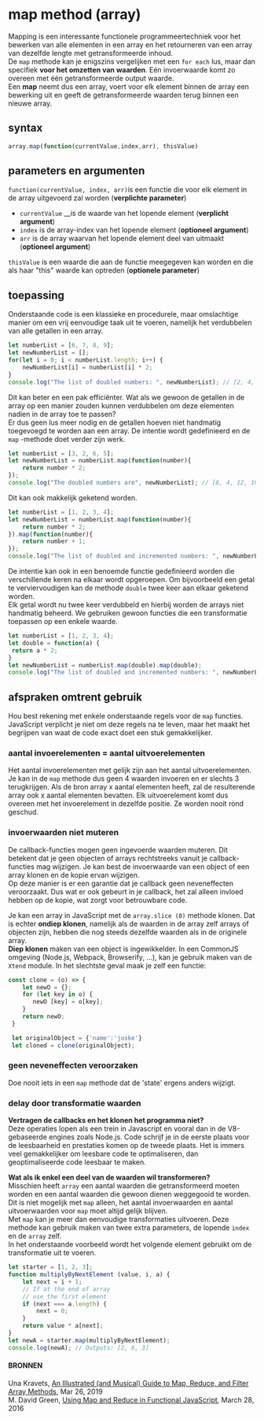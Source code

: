 # map method \(array\)

Mapping is een interessante functionele programmeertechniek voor het bewerken van alle elementen in een array en het retourneren van een array van dezelfde lengte met getransformeerde inhoud.   
De `map` methode kan je enigszins vergelijken met een `for each` lus, maar dan specifiek **voor het omzetten van waarden**. Eén invoerwaarde komt zo overeen met één getransformeerde output waarde.  
Een **map** neemt dus een array, voert voor elk element binnen de array een bewerking uit en geeft de getransformeerde waarden terug binnen een nieuwe array.

## syntax

```javascript
array.map(function(currentValue,index,arr), thisValue)
```

## parameters en argumenten

`function(currentValue, index, arr)`is een functie die voor elk element in de array uitgevoerd zal worden \(**verplichte parameter**\)

* `currentValue` __is de waarde van het lopende element \(**verplicht argument**\)
* `index` is de array-index van het lopende element \(**optioneel argument**\)
* `arr` is de array waarvan het lopende element deel van uitmaakt \(**optioneel argument**\)

`thisValue` is een waarde die aan de functie meegegeven kan worden en die als haar "this" waarde kan optreden \(**optionele parameter**\)

## toepassing

Onderstaande code is een klassieke en procedurele, maar omslachtige manier om een vrij eenvoudige taak uit te voeren, namelijk het verdubbelen van alle getallen in een array.

```javascript
let numberList = [6, 7, 8, 9];
let newNumberList = [];
for(let i = 0; i < numberList.length; i++) {
    newNumberList[i] = numberList[i] * 2;
}
console.log("The list of doubled numbers: ", newNumberList); // [2, 4, 6, 8]
```

Dit kan beter en een pak efficiënter. Wat als we gewoon de getallen in de array op een manier zouden kunnen verdubbelen om deze elementen nadien in de array toe te passen?   
Er dus geen lus meer nodig en de getallen hoeven niet handmatig toegevoegd te worden aan een array. De  intentie wordt gedefinieerd en de `map` -methode doet verder zijn werk.

```javascript
let numberList = [3, 2, 6, 5];
let newNumberList = numberList.map(function(number){
    return number * 2;
});
console.log("The doubled numbers are", newNumberList); // [6, 4, 12, 10]
```

Dit kan ook makkelijk geketend worden.

```javascript
let numberList = [1, 2, 3, 4];
let newNumberList = numberList.map(function(number){
    return number * 2;
}).map(function(number){
    return number + 1;
});
console.log("The list of doubled and incremented numbers: ", newNumberList); // [3, 5, 7, 9]
```

De intentie kan ook in een benoemde functie gedefinieerd worden die verschillende keren na elkaar wordt opgeroepen. Om bijvoorbeeld een getal te verviervoudigen kan de methode `double` twee keer aan elkaar geketend worden.   
Elk getal wordt nu twee keer verdubbeld en hierbij worden de arrays niet handmatig beheerd. We gebruiken gewoon functies die een transformatie toepassen op een enkele waarde.

```javascript
let numberList = [1, 2, 3, 4];
let double = function(a) {
 return a * 2;
}
let newNumberList = numberList.map(double).map(double);
console.log("The list of doubled and incremented numbers: ", newNumberList); // [4,8,12,16]
```

## afspraken omtrent gebruik

Hou best rekening met enkele onderstaande regels voor de `map` functies. JavaScript verplicht je niet om deze regels na te leven, maar het maakt het begrijpen van waat de code exact doet een stuk gemakkelijker.

### aantal invoerelementen = aantal uitvoerelementen

Het aantal invoerelementen met gelijk zijn aan het aantal uitvoerelementen. Je kan in de `map` methode dus geen 4 waarden invoeren en er slechts 3 terugkrijgen. Als de bron array x aantal elementen heeft, zal de resulterende array ook x aantal elementen bevatten. Elk uitvoerelement komt dus overeen met het invoerelement in dezelfde positie. Ze worden nooit rond geschud.

### invoerwaarden niet muteren

De callback-functies mogen geen ingevoerde waarden muteren. Dit betekent dat je geen objecten of arrays rechtstreeks vanuit je callback-functies mag wijzigen. Je kan best de invoerwaarde van een object of een array klonen en de kopie ervan wijzigen.  
Op deze manier is er een garantie dat je callback geen neveneffecten veroorzaakt. Dus wat er ook gebeurt in je callback, het zal alleen invloed hebben op de kopie, wat zorgt voor betrouwbare code.  
  
Je kan een array in JavaScript met de `array.slice (0)` methode klonen. Dat is echter **ondiep klonen**, namelijk als de waarden in de array zelf arrays of objecten zijn, hebben die nog steeds dezelfde waarden als in de originele array.  
**Diep klonen** maken van een object is ingewikkelder. In een CommonJS omgeving \(Node.js, Webpack, Browserify, ...\), kan je gebruik maken van de `Xtend` module. In het slechtste geval maak je zelf een functie:

```javascript
const clone = (o) => {
    let newO = {};
    for (let key in o) {
       newO [key] = o[key];
    }
    return newO;
 }

 let originalObject = {'name':'joske'}
 let cloned = clone(originalObject);
```

### geen neveneffecten veroorzaken

Doe nooit iets in een `map` methode dat de 'state' ergens anders wijzigt.

### delay door transformatie waarden

**Vertragen de callbacks en het klonen het programma niet?**   
Deze operaties lopen als een trein in Javascript en vooral dan in de V8-gebaseerde engines zoals Node.js. Code schrijf je in de eerste plaats voor de leesbaarheid en prestaties komen op de tweede plaats. Het is immers veel gemakkelijker om leesbare code te optimaliseren, dan geoptimaliseerde code leesbaar te maken.

**Wat als ik enkel een deel van de waarden wil transformeren?**  
Misschien heeft `array` een aantal waarden die getransformeerd moeten worden en een aantal waarden die gewoon dienen weggegooid te worden. Dit is niet mogelijk met `map` alleen, het aantal invoerwaarden en aantal uitvoerwaarden voor `map` moet altijd gelijk blijven.  
Met `map` kan je meer dan eenvoudige transformaties uitvoeren. Deze methode kan gebruik maken van twee extra parameters, de lopende `index` en de `array` zelf.   
In het onderstaande voorbeeld wordt het volgende element gebruikt om de transformatie uit te voeren.

```javascript
let starter = [1, 2, 3];
function multiplyByNextElement (value, i, a) {
    let next = i + 1;
    // If at the end of array
    // use the first element
    if (next === a.length) {
        next = 0;
    }
    return value * a[next];
}
let newA = starter.map(multiplyByNextElement);
console.log(newA); // Outputs: [2, 6, 3]
```



#### BRONNEN

Una Kravets, [An Illustrated \(and Musical\) Guide to Map, Reduce, and Filter Array Methods](https://css-tricks.com/an-illustrated-and-musical-guide-to-map-reduce-and-filter-array-methods/), Mar 26, 2019  
M. David Green, [Using Map and Reduce in Functional JavaScript](http://www.sitepoint.com/map-reduce-functional-javascript/?utm_source=SitePoint&utm_medium=email&utm_campaign=Versioning&utm_medium=email&utm_campaign=Versioning%20433&utm_content=Versioning%20433+Version+B+CID_56cfa583c9ca80334b0f9e11cf5eecfa&utm_source=CampaignMonitor%20SitePoint&utm_term=How%20to%20use%20map%20and%20reduce%20in%20JavaScript), March 28, 2016



